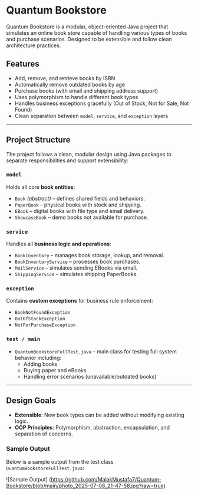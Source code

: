 # Quantum Bookstore

Quantum Bookstore is a modular, object-oriented Java project that simulates an online book store capable of handling various types of books and purchase scenarios. Designed to be extensible and follow clean architecture practices.

##  Features

-  Add, remove, and retrieve books by ISBN
- Automatically remove outdated books by age
-  Purchase books (with email and shipping address support)
- Uses polymorphism to handle different book types
-  Handles business exceptions gracefully (Out of Stock, Not for Sale, Not Found)
- Clean separation between `model`, `service`, and `exception` layers

---

##  Project Structure

The project follows a clean, modular design using Java packages to separate responsibilities and support extensibility:

### `model`
Holds all core **book entities**:
- `Book` *(abstract)* – defines shared fields and behaviors.
- `PaperBook` – physical books with stock and shipping.
- `EBook` – digital books with file type and email delivery.
- `ShowcaseBook` – demo books not available for purchase.

### `service`
Handles all **business logic and operations**:
- `BookInventory` – manages book storage, lookup, and removal.
- `BookInventoryService` – processes book purchases.
- `MailService` – simulates sending EBooks via email.
- `ShippingService` – simulates shipping PaperBooks.

### `exception`
Contains **custom exceptions** for business rule enforcement:
- `BookNotFoundException`
- `OutOfStockException`
- `NotForPurchaseException`

### `test / main`
- `QuantumBookstoreFullTest.java` – main class for testing full system behavior including:
  - Adding books
  - Buying paper and eBooks
  - Handling error scenarios (unavailable/outdated books)

---

##  Design Goals

- **Extensible**: New book types can be added without modifying existing logic.
- **OOP Principles**: Polymorphism, abstraction, encapsulation, and separation of concerns.

 ###  Sample Output

Below is a sample output from the test class `QuantumBookstoreFullTest.java`:

![Sample Output] (https://github.com/MalakMustafa7/Quantum-Bookstore/blob/main/photo_2025-07-08_21-47-58.jpg?raw=true)
